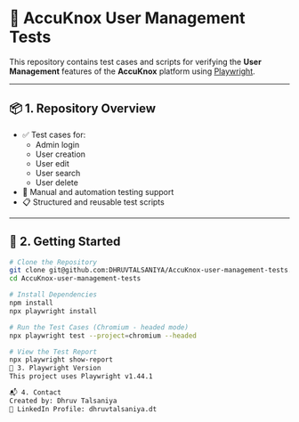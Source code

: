 # 🧪 AccuKnox User Management Tests

This repository contains test cases and scripts for verifying the **User Management** features of the **AccuKnox** platform using [Playwright](https://playwright.dev).

---

## 📦 1. Repository Overview

- ✅ Test cases for:
  - Admin login
  - User creation
  - User edit
  - User search
  - User delete
- 🧪 Manual and automation testing support
- 📋 Structured and reusable test scripts

---

## 🔧 2. Getting Started

```bash
# Clone the Repository
git clone git@github.com:DHRUVTALSANIYA/AccuKnox-user-management-tests.git
cd AccuKnox-user-management-tests

# Install Dependencies
npm install
npx playwright install

# Run the Test Cases (Chromium - headed mode)
npx playwright test --project=chromium --headed

# View the Test Report
npx playwright show-report
🧰 3. Playwright Version
This project uses Playwright v1.44.1

📬 4. Contact
Created by: Dhruv Talsaniya
🔗 LinkedIn Profile: dhruvtalsaniya.dt





